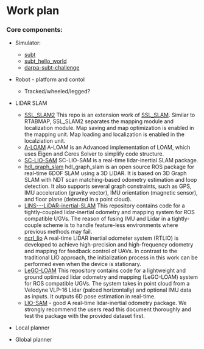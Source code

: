 # Work plan

### Core components:

- Simulator:
  - [subt](https://github.com/osrf/subt)
  - [subt_hello_world](https://github.com/osrf/subt_hello_world)
  - [darpa-subt-challenge](https://github.com/nalindas9/darpa-subt-challenge)
- Robot - platform and contol
  - Tracked/wheeled/legged?

- LIDAR SLAM
  - [SSL_SLAM2](https://github.com/wh200720041/ssl_slam2)
    This repo is an extension work of [SSL_SLAM](https://github.com/wh200720041/SSL_SLAM). Similar to RTABMAP, SSL_SLAM2 separates the mapping module and localization module. Map saving and map optimization is enabled in the mapping unit. Map loading and localization is enabled in the localziation unit.
  - [A-LOAM](https://github.com/HKUST-Aerial-Robotics/A-LOAM)
    A-LOAM is an Advanced implementation of LOAM, which uses Eigen and Ceres Solver to simplify code structure.
  - [SC-LIO-SAM](https://github.com/gisbi-kim/SC-LIO-SAM)
    SC-LIO-SAM is a real-time lidar-inertial SLAM package.
  - [hdl_graph_slam](https://github.com/koide3/hdl_graph_slam)
    hdl_graph_slam is an open source ROS package for real-time 6DOF SLAM using a 3D LIDAR. It is based on 3D Graph SLAM with NDT scan matching-based odometry estimation and loop detection. It also supports several graph constraints, such as GPS, IMU acceleration (gravity vector), IMU orientation (magnetic sensor), and floor plane (detected in a point cloud). 
  - [LINS---LiDAR-inertial-SLAM](https://github.com/ChaoqinRobotics/LINS---LiDAR-inertial-SLAM)
    This repository contains code for a tightly-coupled lidar-inertial odometry and mapping system for ROS compatible UGVs. The reason of fusing IMU and Lidar in a tightly-couple scheme is to handle feature-less environments where previous methods may fail. 
  - [ncrl_lio](https://github.com/ChadLin9596/ncrl_lio)
    A real-time LiDAR inertial odometer system (RTLIO) is developed to achieve high-precision and high-frequency odometry and mapping for feedback control of UAVs. In contrast to the traditional LIO approach, the initialization process in this work can be performed even when the device is stationary.
  - [LeGO-LOAM](https://github.com/RobustFieldAutonomyLab/LeGO-LOAM)
    This repository contains code for a lightweight and ground optimized lidar odometry and mapping (LeGO-LOAM) system for ROS compatible UGVs. The system takes in point cloud from a Velodyne VLP-16 Lidar (palced horizontally) and optional IMU data as inputs. It outputs 6D pose estimation in real-time. 
  - [LIO-SAM](https://github.com/TixiaoShan/LIO-SAM) - good
    A real-time lidar-inertial odometry package. We strongly recommend the users read this document thoroughly and test the package with the provided dataset first.
- Local planner
- Global planner

